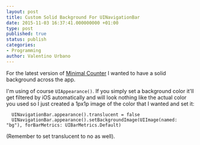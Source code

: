 ```yaml
---
layout: post
title: Custom Solid Background For UINavigationBar
date: 2015-11-03 16:37:41.000000000 +01:00
type: post
published: true
status: publish
categories:
- Programming
author: Valentino Urbano 
---
```


For the latest version of [Minimal Counter][0] I wanted to have a solid background across the app.

I'm using of course `UIAppearance()`. If you simply set a background color it'll get filtered by iOS automatically and will look nothing like the actual color you used so I just created a 1px1p image of the color that I wanted and set it:

    
      UINavigationBar.appearance().translucent = false
      UINavigationBar.appearance().setBackgroundImage(UIImage(named: "bg"), forBarMetrics: UIBarMetrics.Default)
    

(Remember to set translucent to no as well).


[0]: /apps/ios/minimalcounter